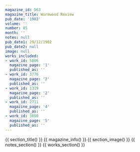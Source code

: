 ```yaml
---
magazine_id: 563
magazine_title: Wormwood Review
pub_date: '1982'
volume: ''
number: 85
month: ''
notes: null
pub_date1: 29/12/1982
pub_date2: null
image: null
works_included:
- work_id: 5806
  magazine_page: '1'
  published_as: ''
- work_id: 3776
  magazine_page: '2'
  published_as: ''
- work_id: 1319
  magazine_page: '2'
  published_as: ''
- work_id: 2711
  magazine_page: '4'
  published_as: ''
- work_id: 3698
  magazine_page: '5'
  published_as: ''
---
```


{{ section_title() }}
{{ magazine_info() }}
{{ section_image() }}
{{ notes_section() }}
{{ works_section() }}
